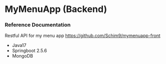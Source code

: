 # MyMenuApp (Backend)

### Reference Documentation

Restful API for my menu app
https://github.com/Schim9/mymenuapp-front

- Java17
- Springboot 2.5.6
- MongoDB
